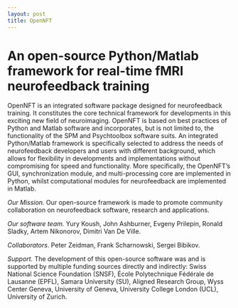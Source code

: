 ```yaml
---
layout: post
title: OpenNFT
---
```


# An open-source Python/Matlab framework for real-time fMRI neurofeedback training

OpenNFT is an integrated software package designed for neurofeedback training. It constitutes the core technical framework for developments in this exciting new field of neuroimaging. OpenNFT is based on best practices of Python and Matlab software and incorporates, but is not limited to, the functionality of the SPM and Psychtoolbox software suits. An integrated Python/Matlab framework is specifically selected to address the needs of neurofeedback developers and users with different background, which allows for flexibility in developments and implementations without compromising for speed and functionality. More specifically, the OpenNFT’s GUI, synchronization module, and multi-processing core are implemented in Python, whilst computational modules for neurofeedback are implemented in Matlab.

*Our Mission.* Our open-source framework is made to promote community collaboration on neurofeedback software, research and applications.

*Our software team.* Yury Koush, John Ashburner, Evgeny Prilepin, Ronald Sladky, Artem Nikonorov, Dimitri Van De Ville.

*Collaborators.* Peter Zeidman, Frank Scharnowski, Sergei Bibikov.

*Support.* The development of this open-source software was and is supported by multiple funding sources directly and indirectly:
Swiss National Science Foundation (SNSF), École Polytechnique Fédérale de Lausanne (EPFL), Samara University (SU), Aligned Research Group, Wyss Center Geneva, University of Geneva, University College London (UCL), University of Zurich.
